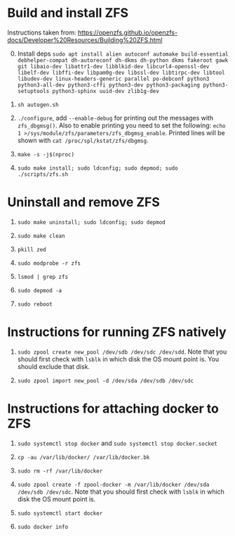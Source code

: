 # Build and install ZFS

Instructions taken from: https://openzfs.github.io/openzfs-docs/Developer%20Resources/Building%20ZFS.html

0) Install deps 
`sudo apt install alien autoconf automake build-essential debhelper-compat dh-autoreconf dh-dkms dh-python dkms fakeroot gawk git libaio-dev libattr1-dev libblkid-dev libcurl4-openssl-dev libelf-dev libffi-dev libpam0g-dev libssl-dev libtirpc-dev libtool libudev-dev linux-headers-generic parallel po-debconf python3 python3-all-dev python3-cffi python3-dev python3-packaging python3-setuptools python3-sphinx uuid-dev zlib1g-dev
`

1) `sh autogen.sh`

2) `./configure`,  add `--enable-debug` for printing out the messages with `zfs_dbgmsg()`. Also to enable printing you need to set the following: `echo 1 >/sys/module/zfs/parameters/zfs_dbgmsg_enable`. Printed lines will be shown with `cat /proc/spl/kstat/zfs/dbgmsg`.

3) `make -s -j$(nproc)`

4) `sudo make install; sudo ldconfig; sudo depmod; sudo ./scripts/zfs.sh`


# Uninstall and remove ZFS

1) `sudo make uninstall; sudo ldconfig; sudo depmod`

2) `sudo make clean`

3) `pkill zed`

4) `sudo modprobe -r zfs`

5) `lsmod | grep zfs`

6) `sudo depmod -a`

7) `sudo reboot`



# Instructions for running ZFS natively

1) `sudo zpool create new_pool /dev/sdb /dev/sdc /dev/sdd`. Note that you should first check with `lsblk` in which disk the OS mount point is. You should exclude that disk.

2) `sudo zpool import new_pool -d /dev/sda /dev/sdb /dev/sdc`


# Instructions for attaching docker to ZFS

1) `sudo systemctl stop docker` and `sudo systemctl stop docker.socket`
   
2) `cp -au /var/lib/docker/ /var/lib/docker.bk`
 
3) `sudo rm -rf /var/lib/docker`

4) `sudo zpool create -f zpool-docker -m /var/lib/docker /dev/sda /dev/sdb /dev/sdc`. Note that you should first check with `lsblk` in which disk the OS mount point is.

5) `sudo systemctl start docker`

6) `sudo docker info`
